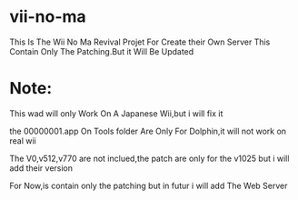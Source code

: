 # vii-no-ma

This Is The Wii No Ma Revival Projet For Create their Own Server
This Contain Only The Patching.But it Will Be Updated

# Note:

This wad will only Work On A Japanese Wii,but i will fix it

the 00000001.app On Tools folder Are Only For Dolphin,it will not work on real wii

The V0,v512,v770 are not inclued,the patch are only for the v1025 but i will add their version

For Now,is contain only the patching but in futur i will add The Web Server
